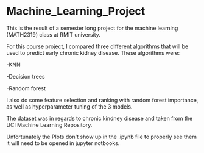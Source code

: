 # Machine_Learning_Project
This is the result of a semester long project for the machine learning (MATH2319) class at RMIT university.

For this course project, I compared three different algorithms that will be used to predict early chronic kidney disease. These algorithms were:

-KNN

-Decision trees

-Random forest

I also do some feature selection and ranking with random forest importance, as well as hyperparameter tuning of the 3 models.

The dataset was in regards to chronic kindney disease and taken from the UCI Machine Learning Repository.

Unfortunately the Plots don't show up in the .ipynb file to properly see them it will need to be opened in jupyter notbooks.

